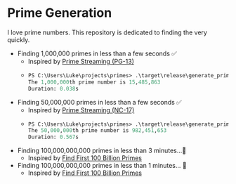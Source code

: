 # Prime Generation
I love prime numbers. This repository is dedicated to finding the very quickly.
- Finding 1,000,000 primes in less than a few seconds ✅
  - Inspired by [Prime Streaming (PG-13)](https://www.codewars.com/kata/5519a584a73e70fa570005f5)
  -
    ```ps
    PS C:\Users\Luke\projects\primes> .\target\release\generate_primes.exe 1000000
    The 1,000,000th prime number is 15,485,863
    Duration: 0.038s
    ```
- Finding 50,000,000 primes in less than a few seconds ✅
  - Inspired by [Prime Streaming (NC-17)](https://www.codewars.com/kata/5519a584a73e70fa570005f5)
  -
    ```ps
    PS C:\Users\Luke\projects\primes> .\target\release\generate_primes.exe 50000000
    The 50,000,000th prime number is 982,451,653
    Duration: 0.567s
    ```
- Finding 100,000,000,000 primes in less than 3 minutes...🔲
  - Inspired by [Find First 100 Billion Primes](https://www.reddit.com/r/learnprogramming/comments/du8bii/find_first_100_billion_primes/)
- Finding 100,000,000,000 primes in less than 1 minutes... 🔲 
  - Inspired by [Find First 100 Billion Primes](https://www.reddit.com/r/learnprogramming/comments/du8bii/find_first_100_billion_primes/)
